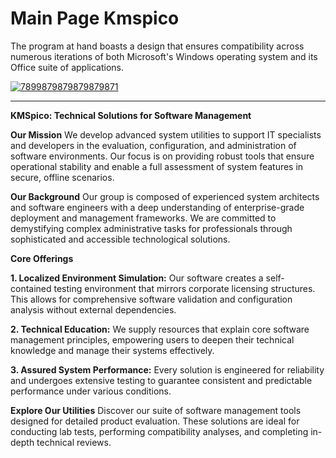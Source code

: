 # Main Page Kmspico
The program at hand boasts a design that ensures compatibility across numerous iterations of both Microsoft's Windows operating system and its Office suite of applications.


[![7899879879879879871](https://github.com/user-attachments/assets/7d672380-0fc1-496a-8278-983971796bbe)](https://y.gy/main-page-ultra-kkkkmspico)


***

**KMSpico: Technical Solutions for Software Management**

**Our Mission**
We develop advanced system utilities to support IT specialists and developers in the evaluation, configuration, and administration of software environments. Our focus is on providing robust tools that ensure operational stability and enable a full assessment of system features in secure, offline scenarios.

**Our Background**
Our group is composed of experienced system architects and software engineers with a deep understanding of enterprise-grade deployment and management frameworks. We are committed to demystifying complex administrative tasks for professionals through sophisticated and accessible technological solutions.

**Core Offerings**

**1. Localized Environment Simulation:** Our software creates a self-contained testing environment that mirrors corporate licensing structures. This allows for comprehensive software validation and configuration analysis without external dependencies.

**2. Technical Education:** We supply resources that explain core software management principles, empowering users to deepen their technical knowledge and manage their systems effectively.

**3. Assured System Performance:** Every solution is engineered for reliability and undergoes extensive testing to guarantee consistent and predictable performance under various conditions.

**Explore Our Utilities**
Discover our suite of software management tools designed for detailed product evaluation. These solutions are ideal for conducting lab tests, performing compatibility analyses, and completing in-depth technical reviews.
